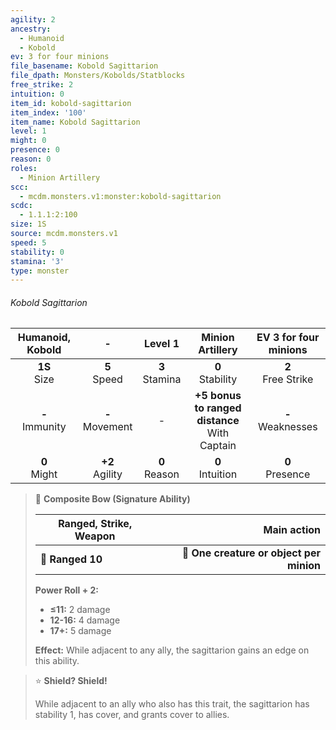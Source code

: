 ```yaml
---
agility: 2
ancestry:
  - Humanoid
  - Kobold
ev: 3 for four minions
file_basename: Kobold Sagittarion
file_dpath: Monsters/Kobolds/Statblocks
free_strike: 2
intuition: 0
item_id: kobold-sagittarion
item_index: '100'
item_name: Kobold Sagittarion
level: 1
might: 0
presence: 0
reason: 0
roles:
  - Minion Artillery
scc:
  - mcdm.monsters.v1:monster:kobold-sagittarion
scdc:
  - 1.1.1:2:100
size: 1S
source: mcdm.monsters.v1
speed: 5
stability: 0
stamina: '3'
type: monster
---
```


###### Kobold Sagittarion

|  Humanoid, Kobold   |          -          |      Level 1       |                 Minion Artillery                  | EV 3 for four minions  |
| :-----------------: | :-----------------: | :----------------: | :-----------------------------------------------: | :--------------------: |
|  **1S**<br/> Size   |  **5**<br/> Speed   | **3**<br/> Stamina |               **0**<br/> Stability                | **2**<br/> Free Strike |
| **-**<br/> Immunity | **-**<br/> Movement |         -          | **+5 bonus to ranged distance**<br/> With Captain | **-**<br/> Weaknesses  |
|  **0**<br/> Might   | **+2**<br/> Agility | **0**<br/> Reason  |               **0**<br/> Intuition                |  **0**<br/> Presence   |

<!-- -->
> 🏹 **Composite Bow (Signature Ability)**
>
> | **Ranged, Strike, Weapon** |                          **Main action** |
> | -------------------------- | ---------------------------------------: |
> | **📏 Ranged 10**           | **🎯 One creature or object per minion** |
>
> **Power Roll + 2:**
>
> - **≤11:** 2 damage
> - **12-16:** 4 damage
> - **17+:** 5 damage
>
> **Effect:** While adjacent to any ally, the sagittarion gains an edge on this ability.

<!-- -->
> ⭐️ **Shield? Shield!**
>
> While adjacent to an ally who also has this trait, the sagittarion has stability 1, has cover, and grants cover to allies.

